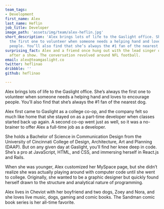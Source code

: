 ```yaml
---
team_tags:
- Development
first_name: Alex
last_name: Heflin
job_title: Developer
image_path: 'assets/img/team/alex-heflin.jpg'
short_description: 'Alex brings lots of life to the Gaslight office. She’s always
  the first one to volunteer when someone needs a helping hand and loves to encourage
  people. You’ll also find that she’s always the #1 fan of the nearest dog. '
surprising_fact: Alex and a friend once hung out with the lead singer of the Misfits
  after a show. The conversation revolved around NFL football.
email: alex@teamgaslight.co
twitter: heflinao
dribbble: ''
github: heflinao

---
```

Alex brings lots of life to the Gaslight office. She’s always the first one to volunteer when someone needs a helping hand and loves to encourage people. You’ll also find that she’s always the #1 fan of the nearest dog.   

Alex first came to Gaslight as a college co-op, and the company felt so much like home that she stayed on as a part-time developer when classes started back up again. A second co-op went just as well, so it was a no-brainer to offer Alex a full-time job as a developer.   

She holds a Bachelor of Science in Communication Design from the University of Cincinnati College of Design, Architecture, Art and Planning (DAAP). But on any given day at Gaslight, you’ll find her knee deep in code. She’s a pro at JavaScript, HTML, and CSS, and immersing herself in React.js and Rails.

When she was younger, Alex customized her MySpace page, but she didn’t realize she was actually playing around with computer code until she went to college. Originally, she wanted to be a graphic designer but quickly found herself drawn to the structure and analytical nature of programming.   

Alex lives in Cheviot with her boyfriend and two dogs, Zoey and Nora, and she loves live music, dogs, gaming and comic books. The Sandman comic book series is her all-time favorite.
